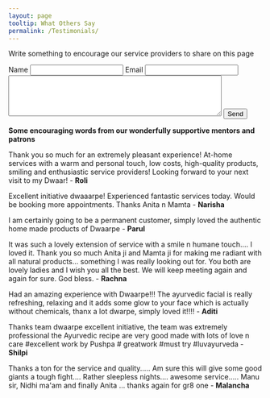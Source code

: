 ```yaml
---
layout: page
tooltip: What Others Say
permalink: /Testimonials/
---
```

<p>Write something to encourage our service providers to share on this page</p>
<form action="https://formspree.io/mklauria@gmail.com"
      method="POST">
    Name <input type="text" name="name">
    Email <input type="text" name="email"><br>
    <textarea name="message" cols="50" rows="5"></textarea>
    <input type="hidden" name="_next" value="/Testimonials/">
    <input type="submit" value="Send">
</form>
<p><b>Some encouraging words from our wonderfully supportive mentors and patrons </b></p>
<p>Thank you so much for an extremely pleasant experience! At-home services 
with a warm and personal touch, low costs, high-quality products, smiling and 
enthusiastic service providers! Looking forward to your next visit to my Dwaar! 
- <b>Roli </b></p>
<p>Excellent initiative dwaaarpe! Experienced fantastic services today. Would 
be booking more appointments. Thanks Anita n Mamta
- <b>Narisha </b></p>
<p>I am certainly going to be a permanent customer, simply loved the authentic 
home made products of Dwaarpe 
- <b>Parul </b></p>
<p>It was such a lovely extension of service with a smile n humane touch.... 
I loved it. Thank you so much Anita ji and Mamta ji for making me radiant with 
all natural products... something I was really looking out for. You both are 
lovely ladies and I wish you all the best. We will keep meeting again and 
again for sure. God bless. 
- <b>Rachna </b></p>
<p>Had an amazing experience with Dwaarpe!!! The ayurvedic facial is really 
refreshing, relaxing and it adds some glow to your face which is actually 
without chemicals, thanx a lot dwarpe, simply loved it!!!! 
- <b>Aditi </b></p>
<p>Thanks team dwaarpe excellent initiative, the team was extremely professional 
the Ayurvedic recipe are very good made with lots of love n care #excellent work 
by Pushpa # greatwork #must try #luvayurveda 
- <b>Shilpi </b></p>

<p>Thanks a ton for the service and quality..... Am sure this will give some good giants a tough fight.... Rather sleepless nights.... awesome service..... Manu sir, Nidhi ma'am and finally Anita ... thanks again for gr8 one - <b> Malancha</b></p>

